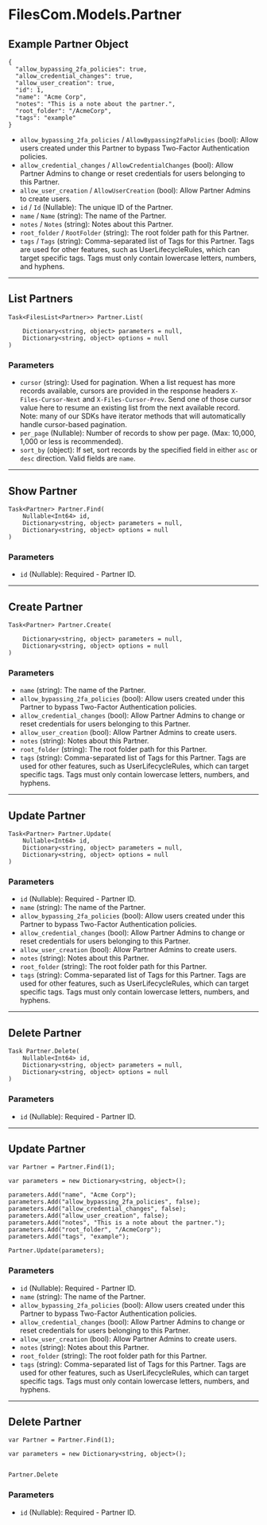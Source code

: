 # FilesCom.Models.Partner

## Example Partner Object

```
{
  "allow_bypassing_2fa_policies": true,
  "allow_credential_changes": true,
  "allow_user_creation": true,
  "id": 1,
  "name": "Acme Corp",
  "notes": "This is a note about the partner.",
  "root_folder": "/AcmeCorp",
  "tags": "example"
}
```

* `allow_bypassing_2fa_policies` / `AllowBypassing2faPolicies`  (bool): Allow users created under this Partner to bypass Two-Factor Authentication policies.
* `allow_credential_changes` / `AllowCredentialChanges`  (bool): Allow Partner Admins to change or reset credentials for users belonging to this Partner.
* `allow_user_creation` / `AllowUserCreation`  (bool): Allow Partner Admins to create users.
* `id` / `Id`  (Nullable<Int64>): The unique ID of the Partner.
* `name` / `Name`  (string): The name of the Partner.
* `notes` / `Notes`  (string): Notes about this Partner.
* `root_folder` / `RootFolder`  (string): The root folder path for this Partner.
* `tags` / `Tags`  (string): Comma-separated list of Tags for this Partner. Tags are used for other features, such as UserLifecycleRules, which can target specific tags.  Tags must only contain lowercase letters, numbers, and hyphens.


---

## List Partners

```
Task<FilesList<Partner>> Partner.List(
    
    Dictionary<string, object> parameters = null,
    Dictionary<string, object> options = null
)
```

### Parameters

* `cursor` (string): Used for pagination.  When a list request has more records available, cursors are provided in the response headers `X-Files-Cursor-Next` and `X-Files-Cursor-Prev`.  Send one of those cursor value here to resume an existing list from the next available record.  Note: many of our SDKs have iterator methods that will automatically handle cursor-based pagination.
* `per_page` (Nullable<Int64>): Number of records to show per page.  (Max: 10,000, 1,000 or less is recommended).
* `sort_by` (object): If set, sort records by the specified field in either `asc` or `desc` direction. Valid fields are `name`.


---

## Show Partner

```
Task<Partner> Partner.Find(
    Nullable<Int64> id, 
    Dictionary<string, object> parameters = null,
    Dictionary<string, object> options = null
)
```

### Parameters

* `id` (Nullable<Int64>): Required - Partner ID.


---

## Create Partner

```
Task<Partner> Partner.Create(
    
    Dictionary<string, object> parameters = null,
    Dictionary<string, object> options = null
)
```

### Parameters

* `name` (string): The name of the Partner.
* `allow_bypassing_2fa_policies` (bool): Allow users created under this Partner to bypass Two-Factor Authentication policies.
* `allow_credential_changes` (bool): Allow Partner Admins to change or reset credentials for users belonging to this Partner.
* `allow_user_creation` (bool): Allow Partner Admins to create users.
* `notes` (string): Notes about this Partner.
* `root_folder` (string): The root folder path for this Partner.
* `tags` (string): Comma-separated list of Tags for this Partner. Tags are used for other features, such as UserLifecycleRules, which can target specific tags.  Tags must only contain lowercase letters, numbers, and hyphens.


---

## Update Partner

```
Task<Partner> Partner.Update(
    Nullable<Int64> id, 
    Dictionary<string, object> parameters = null,
    Dictionary<string, object> options = null
)
```

### Parameters

* `id` (Nullable<Int64>): Required - Partner ID.
* `name` (string): The name of the Partner.
* `allow_bypassing_2fa_policies` (bool): Allow users created under this Partner to bypass Two-Factor Authentication policies.
* `allow_credential_changes` (bool): Allow Partner Admins to change or reset credentials for users belonging to this Partner.
* `allow_user_creation` (bool): Allow Partner Admins to create users.
* `notes` (string): Notes about this Partner.
* `root_folder` (string): The root folder path for this Partner.
* `tags` (string): Comma-separated list of Tags for this Partner. Tags are used for other features, such as UserLifecycleRules, which can target specific tags.  Tags must only contain lowercase letters, numbers, and hyphens.


---

## Delete Partner

```
Task Partner.Delete(
    Nullable<Int64> id, 
    Dictionary<string, object> parameters = null,
    Dictionary<string, object> options = null
)
```

### Parameters

* `id` (Nullable<Int64>): Required - Partner ID.


---

## Update Partner

```
var Partner = Partner.Find(1);

var parameters = new Dictionary<string, object>();

parameters.Add("name", "Acme Corp");
parameters.Add("allow_bypassing_2fa_policies", false);
parameters.Add("allow_credential_changes", false);
parameters.Add("allow_user_creation", false);
parameters.Add("notes", "This is a note about the partner.");
parameters.Add("root_folder", "/AcmeCorp");
parameters.Add("tags", "example");

Partner.Update(parameters);
```

### Parameters

* `id` (Nullable<Int64>): Required - Partner ID.
* `name` (string): The name of the Partner.
* `allow_bypassing_2fa_policies` (bool): Allow users created under this Partner to bypass Two-Factor Authentication policies.
* `allow_credential_changes` (bool): Allow Partner Admins to change or reset credentials for users belonging to this Partner.
* `allow_user_creation` (bool): Allow Partner Admins to create users.
* `notes` (string): Notes about this Partner.
* `root_folder` (string): The root folder path for this Partner.
* `tags` (string): Comma-separated list of Tags for this Partner. Tags are used for other features, such as UserLifecycleRules, which can target specific tags.  Tags must only contain lowercase letters, numbers, and hyphens.


---

## Delete Partner

```
var Partner = Partner.Find(1);

var parameters = new Dictionary<string, object>();


Partner.Delete
```

### Parameters

* `id` (Nullable<Int64>): Required - Partner ID.

